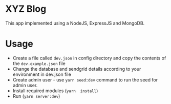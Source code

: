 # XYZ Blog

This app implemented using a NodeJS, ExpressJS and MongoDB.
# Usage
- Create a file called `dev.json` in config directory and copy the contents of the `dev.example.json` file
- Change the database and sendgrid details according to your environment in dev.json file
- Create admin user - use `yarn seed:dev` command to run the seed for admin user.
- Install required modules (`yarn  install`)
- Run (`yarn server:dev`)